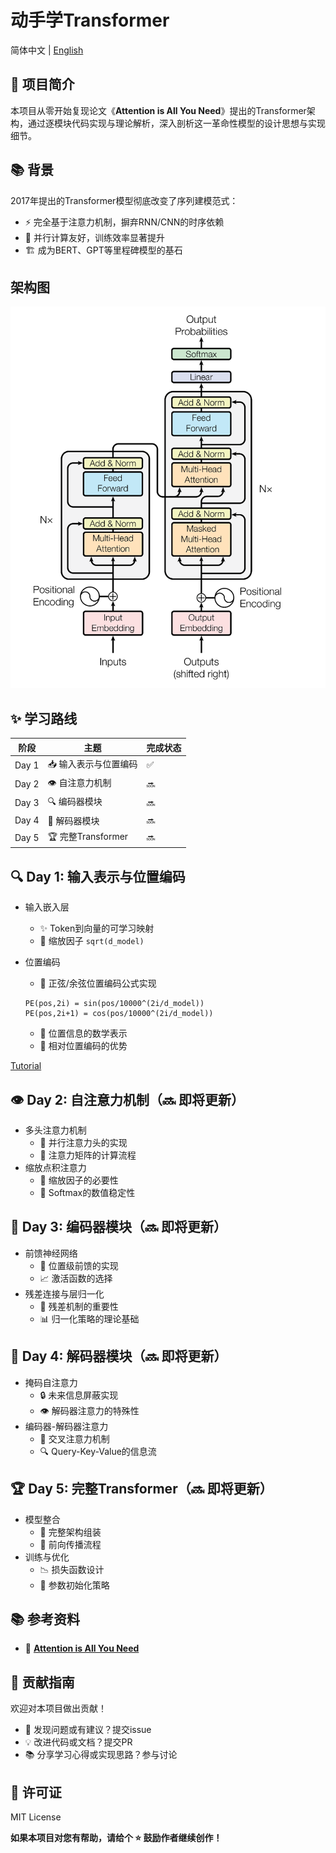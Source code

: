 # **动手学Transformer**

简体中文 | [English](./README_en.md)

## **🚀 项目简介**

本项目从零开始复现论文《**Attention is All You Need**》提出的Transformer架构，通过逐模块代码实现与理论解析，深入剖析这一革命性模型的设计思想与实现细节。

## **📚 背景**

2017年提出的Transformer模型彻底改变了序列建模范式：

- ⚡ 完全基于注意力机制，摒弃RNN/CNN的时序依赖
- 🚄 并行计算友好，训练效率显著提升
- 🏗️ 成为BERT、GPT等里程碑模型的基石

## 架构图

![架构图](./assets/transformer.png)

## **✨ 学习路线**

| **阶段** | **主题**             | **完成状态** |
| -------- | -------------------- | ------------ |
| Day 1    | 📥 输入表示与位置编码 | ✅            |
| Day 2    | 👁️ 自注意力机制       | 🔜            |
| Day 3    | 🔍 编码器模块         | 🔜            |
| Day 4    | 🔮 解码器模块         | 🔜            |
| Day 5    | 🏆 完整Transformer    | 🔜            |

## **🔍 Day 1: 输入表示与位置编码**

- 输入嵌入层 

  - ✨ Token到向量的可学习映射
  - 🔢 缩放因子 `sqrt(d_model)`

- 位置编码 

  - 📐 正弦/余弦位置编码公式实现

  ```
  PE(pos,2i) = sin(pos/10000^(2i/d_model))
  PE(pos,2i+1) = cos(pos/10000^(2i/d_model))
  ```

  - 🧮 位置信息的数学表示
  - 🔄 相对位置编码的优势

[Tutorial](./tutorials/Day_1/输入表示与位置编码.md)

## **👁️ Day 2: 自注意力机制（🔜 即将更新）**

- 多头注意力机制
  - 🔄 并行注意力头的实现
  - 🔗 注意力矩阵的计算流程
- 缩放点积注意力
  - 📏 缩放因子的必要性
  - 🧮 Softmax的数值稳定性

## **🔧 Day 3: 编码器模块（🔜 即将更新）**

- 前馈神经网络
  - 🧠 位置级前馈的实现
  - 📈 激活函数的选择
- 残差连接与层归一化
  - 🔄 残差机制的重要性
  - 📊 归一化策略的理论基础

## **🔮 Day 4: 解码器模块（🔜 即将更新）**

- 掩码自注意力
  - 🔒 未来信息屏蔽实现
  - 👁️ 解码器注意力的特殊性
- 编码器-解码器注意力
  - 🔄 交叉注意力机制
  - 🔍 Query-Key-Value的信息流

## **🏆 Day 5: 完整Transformer（🔜 即将更新）**

- 模型整合
  - 🧩 完整架构组装
  - 🔄 前向传播流程
- 训练与优化
  - 📉 损失函数设计
  - 🔧 参数初始化策略

## **📚 参考资料**

- 📑 [**Attention is All You Need**](https://arxiv.org/pdf/1706.03762)

## **🤝 贡献指南**

欢迎对本项目做出贡献！

- 🐛 发现问题或有建议？提交issue
- 💡 改进代码或文档？提交PR
- 📚 分享学习心得或实现思路？参与讨论

## **📄 许可证**

MIT License

**如果本项目对您有帮助，请给个 ⭐️ 鼓励作者继续创作！**